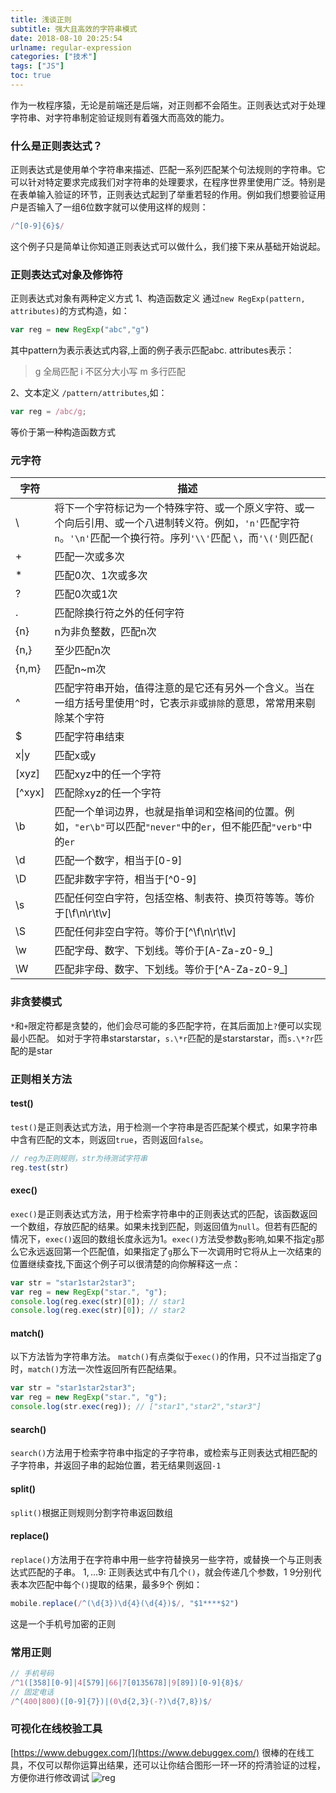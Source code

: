 ```yaml
---
title: 浅谈正则
subtitle: 强大且高效的字符串模式
date: 2018-08-10 20:25:54
urlname: regular-expression
categories: ["技术"]
tags: ["JS"]
toc: true
---
```


作为一枚程序猿，无论是前端还是后端，对正则都不会陌生。正则表达式对于处理字符串、对字符串制定验证规则有着强大而高效的能力。

### 什么是正则表达式？
正则表达式是使用单个字符串来描述、匹配一系列匹配某个句法规则的字符串。它可以针对特定要求完成我们对字符串的处理要求，在程序世界里使用广泛。特别是在表单输入验证的环节，正则表达式起到了举重若轻的作用。例如我们想要验证用户是否输入了一组6位数字就可以使用这样的规则：
``` javascript
/^[0-9]{6}$/
```
这个例子只是简单让你知道正则表达式可以做什么，我们接下来从基础开始说起。

### 正则表达式对象及修饰符
正则表达式对象有两种定义方式
1、构造函数定义
通过`new RegExp(pattern, attributes)`的方式构造，如：
``` javascript
var reg = new RegExp("abc","g")
```
其中pattern为表示表达式内容,上面的例子表示匹配abc.
attributes表示：
>g 全局匹配
i 不区分大小写
m 多行匹配

2、文本定义
`/pattern/attributes`,如：
``` javascript
var reg = /abc/g;
```
等价于第一种构造函数方式

### 元字符 

| 字符          | 描述   |
| --------     | -----  |
| \ | 将下一个字符标记为一个特殊字符、或一个原义字符、或一个向后引用、或一个八进制转义符。例如，`'n'`匹配字符`n`。`'\n'`匹配一个换行符。序列`'\\'`匹配 `\`，而`'\('`则匹配`(` |
| + | 匹配一次或多次 |
| * | 匹配0次、1次或多次   |
| ? | 匹配0次或1次  |
| . | 匹配除换行符之外的任何字符    |
| {n} | n为非负整数，匹配n次    |
| {n,} | 至少匹配n次    |
| {n,m} | 匹配n~m次    |
| ^ | 匹配字符串开始，值得注意的是它还有另外一个含义。当在一组方括号里使用`^`时，它表示`非`或`排除`的意思，常常用来剔除某个字符    |
| $ | 匹配字符串结束    |
| x&#124;y       | 匹配x或y    |
| [xyz] | 匹配xyz中的任一个字符    |
| [^xyx] | 匹配除xyz的任一个字符    |
| \b | 匹配一个单词边界，也就是指单词和空格间的位置。例如，`"er\b"`可以匹配`"never"`中的`er`，但不能匹配`"verb"`中的`er`    |
| \d | 匹配一个数字，相当于[0-9]    |
| \D | 匹配非数字字符，相当于[^0-9]    |
| \s | 匹配任何空白字符，包括空格、制表符、换页符等等。等价于[\f\n\r\t\v]    |
| \S | 匹配任何非空白字符。等价于[^\f\n\r\t\v]    |
| \w | 匹配字母、数字、下划线。等价于[A-Za-z0-9_]    |
| \W | 匹配非字母、数字、下划线。等价于[^A-Za-z0-9_]    |

### 非贪婪模式
`*`和`+`限定符都是贪婪的，他们会尽可能的多匹配字符，在其后面加上`?`便可以实现最小匹配。
如对于字符串starstarstar，`s.\*r`匹配的是starstarstar，而`s.\*?r`匹配的是star

### 正则相关方法
#### test()
`test()`是正则表达式方法，用于检测一个字符串是否匹配某个模式，如果字符串中含有匹配的文本，则返回`true`，否则返回`false`。
``` javascript
// reg为正则规则，str为待测试字符串
reg.test(str)
```
#### exec()
`exec()`是正则表达式方法，用于检索字符串中的正则表达式的匹配，该函数返回一个数组，存放匹配的结果。如果未找到匹配，则返回值为`null`。但若有匹配的情况下，`exec()`返回的数组长度永远为1。`exec()`方法受参数`g`影响,如果不指定`g`那么它永远返回第一个匹配值，如果指定了`g`那么下一次调用时它将从上一次结束的位置继续查找,下面这个例子可以很清楚的向你解释这一点：
``` javascript
var str = "star1star2star3"; 
var reg = new RegExp("star.", "g"); 
console.log(reg.exec(str)[0]); // star1
console.log(reg.exec(str)[0]); // star2
```
#### match()
以下方法皆为字符串方法。
`match()`有点类似于`exec()`的作用，只不过当指定了g时，`match()`方法一次性返回所有匹配结果。
``` javascript
var str = "star1star2star3"; 
var reg = new RegExp("star.", "g"); 
console.log(str.exec(reg)); // ["star1","star2","star3"]
```
#### search()
`search()`方法用于检索字符串中指定的子字符串，或检索与正则表达式相匹配的子字符串，并返回子串的起始位置，若无结果则返回`-1`
#### split()
`split()`根据正则规则分割字符串返回数组
#### replace()
`replace()`方法用于在字符串中用一些字符替换另一些字符，或替换一个与正则表达式匹配的子串。
$1,...$9: 正则表达式中有几个`()`，就会传递几个参数，$1~$9分别代表本次匹配中每个`()`提取的结果，最多9个
例如：
``` javascript
mobile.replace(/^(\d{3})\d{4}(\d{4})$/, "$1****$2")
```
这是一个手机号加密的正则

### 常用正则
``` javascript
// 手机号码
/^1([358][0-9]|4[579]|66|7[0135678]|9[89])[0-9]{8}$/
// 固定电话
/^(400|800)([0-9]{7})|(0\d{2,3}(-?)\d{7,8})$/
```


### 可视化在线校验工具
[https://www.debuggex.com/](https://www.debuggex.com/)
很棒的在线工具，不仅可以帮你运算出结果，还可以让你结合图形一环一环的捋清验证的过程，方便你进行修改调试
![reg](https://s1.ax1x.com/2018/10/15/iaMHVe.png)